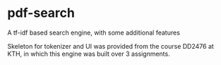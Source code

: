 # pdf-search
A tf-idf based search engine, with some additional features

Skeleton for tokenizer and UI was provided from the course DD2476 at KTH, in which this engine was built over 3 assignments.


